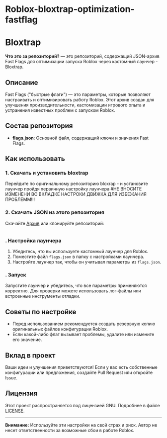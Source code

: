 # Roblox-bloxtrap-optimization-fastflag
# Bloxtrap

**Что это за репозиторий?** — это репозиторий, содержащий JSON-архив Fast Flags для оптимизации запуска Roblox через кастомный лаунчер - Bloxtrap.

## Описание
Fast Flags ("быстрые флаги") — это параметры, которые позволяют настраивать и оптимизировать работу Roblox. Этот архив создан для улучшения производительности, кастомизации игрового опыта и устранения известных проблем с запуском Roblox.

## Состав репозитория
- **flags.json**: Основной файл, содержащий ключи и значения Fast Flags.

## Как использовать
### 1. Скачать и установить bloxtrap
Перейдите по оригинальному репозиторию bloxrap - 
и установите лаунчер пройдя первичную настройку лаунчера
#НЕ ВНОСИТЕ ИЗМЕНЕНИ ВО ВКЛАДКЕ НАСТРОКИ ДВИЖКА ДЛЯ ИЗБЕЖАНИЯ ПРОБЛЕММ!!!


### 2. Скачать JSON из этого репозитория
Скачайте [Архив]()
              или 
                  клонируйте репозиторий:
```bash

```

### . Настройка лаунчера
1. Убедитесь, что вы используете кастомный лаунчер для Roblox.
2. Поместите файл `flags.json` в папку с настройками лаунчера.
3. Настройте лаунчер так, чтобы он учитывал параметры из `flags.json`.

### . Запуск
Запустите лаунчер и убедитесь, что все параметры применяются корректно. Для проверки можете использовать лог-файлы или встроенные инструменты отладки.

## Советы по настройке
- Перед использованием рекомендуется создать резервную копию оригинальных файлов конфигурации Roblox.
- Если какой-либо флаг вызывает проблемы, удалите или измените его значение.

## Вклад в проект
Ваши идеи и улучшения приветствуются! Если у вас есть собственные конфигурации или предложения, создайте Pull Request или откройте Issue.

## Лицензия
Этот проект распространяется под лицензией GNU. Подробнее в файле [LICENSE](LICENSE).

---

**Внимание:** Используйте эти настройки на свой страх и риск. Автор не несет ответственности за возможные сбои в работе Roblox.
